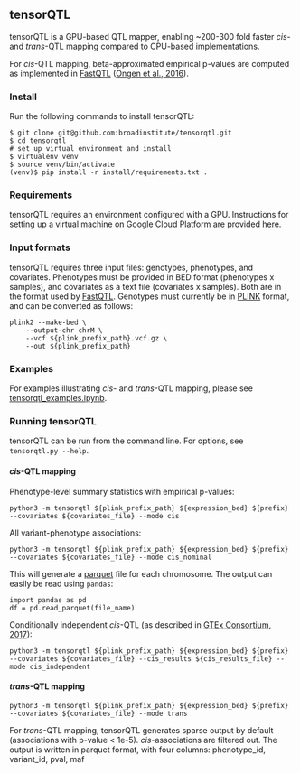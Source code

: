 ## tensorQTL

tensorQTL is a GPU-based QTL mapper, enabling ~200-300 fold faster *cis*- and *trans*-QTL mapping compared to CPU-based implementations.

For *cis*-QTL mapping, beta-approximated empirical p-values are computed as implemented in [FastQTL](http://fastqtl.sourceforge.net/) ([Ongen et al., 2016](https://academic.oup.com/bioinformatics/article/32/10/1479/1742545)).

### Install

Run the following commands to install tensorQTL:
```
$ git clone git@github.com:broadinstitute/tensorqtl.git
$ cd tensorqtl
# set up virtual environment and install
$ virtualenv venv
$ source venv/bin/activate
(venv)$ pip install -r install/requirements.txt .
```
<!-- `pip install tensorqtl` -->

### Requirements

tensorQTL requires an environment configured with a GPU. Instructions for setting up a virtual machine on Google Cloud Platform are provided [here](install/INSTALL.md).

### Input formats

tensorQTL requires three input files: genotypes, phenotypes, and covariates. Phenotypes must be provided in BED format (phenotypes x samples), and covariates as a text file (covariates x samples). Both are in the format used by [FastQTL](http://fastqtl.sourceforge.net/). Genotypes must currently be in [PLINK](https://www.cog-genomics.org/plink/2.0/) format, and can be converted as follows:
```
plink2 --make-bed \
    --output-chr chrM \
    --vcf ${plink_prefix_path}.vcf.gz \
    --out ${plink_prefix_path}
```

### Examples
For examples illustrating *cis*- and *trans*-QTL mapping, please see [tensorqtl_examples.ipynb](example/tensorqtl_examples.ipynb).

### Running tensorQTL
tensorQTL can be run from the command line. For options, see `tensorqtl.py --help`.

#### *cis*-QTL mapping
Phenotype-level summary statistics with empirical p-values:
```
python3 -m tensorqtl ${plink_prefix_path} ${expression_bed} ${prefix} --covariates ${covariates_file} --mode cis
```
All variant-phenotype associations:
```
python3 -m tensorqtl ${plink_prefix_path} ${expression_bed} ${prefix} --covariates ${covariates_file} --mode cis_nominal
```
This will generate a [parquet](https://parquet.apache.org/) file for each chromosome. The output can easily be read using `pandas`:
```
import pandas as pd
df = pd.read_parquet(file_name)
```
Conditionally independent *cis*-QTL (as described in [GTEx Consortium, 2017](https://www.nature.com/articles/nature24277)):
```
python3 -m tensorqtl ${plink_prefix_path} ${expression_bed} ${prefix} --covariates ${covariates_file} --cis_results ${cis_results_file} --mode cis_independent
```

#### *trans*-QTL mapping
```
python3 -m tensorqtl ${plink_prefix_path} ${expression_bed} ${prefix} --covariates ${covariates_file} --mode trans
```
For *trans*-QTL mapping, tensorQTL generates sparse output by default (associations with p-value < 1e-5). *cis*-associations are filtered out. The output is written in parquet format, with four columns: phenotype_id, variant_id, pval, maf
